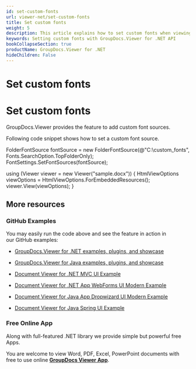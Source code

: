 ```yaml
---
id: set-custom-fonts
url: viewer-net/set-custom-fonts
title: Set custom fonts
weight: 5
description: This article explains how to set custom fonts when viewing documents with GroupDocs.Viewer within your .NET applications.
keywords: Setting custom fonts with GroupDocs.Viewer for .NET API
bookCollapseSection: true
productName: GroupDocs.Viewer for .NET
hideChildren: False
---
```


# Set custom fonts


# Set custom fonts

GroupDocs.Viewer provides the feature to add custom font sources. 

Following code snippet shows how to set a custom font source.

FolderFontSource fontSource = new FolderFontSource(@"C:\\custom\_fonts", Fonts.SearchOption.TopFolderOnly);
FontSettings.SetFontSources(fontSource);                       
 
using (Viewer viewer = new Viewer("sample.docx"))
{
    HtmlViewOptions viewOptions = HtmlViewOptions.ForEmbeddedResources();
    viewer.View(viewOptions);
}

## More resources

### GitHub Examples

You may easily run the code above and see the feature in action in our GitHub examples:

*   [GroupDocs.Viewer for .NET examples, plugins, and showcase](https://github.com/groupdocs-viewer/GroupDocs.Viewer-for-.NET)
    
*   [GroupDocs.Viewer for Java examples, plugins, and showcase](https://github.com/groupdocs-viewer/GroupDocs.Viewer-for-Java)
    
*   [Document Viewer for .NET MVC UI Example](https://github.com/groupdocs-viewer/GroupDocs.Viewer-for-.NET-MVC) 
    
*   [Document Viewer for .NET App WebForms UI Modern Example](https://github.com/groupdocs-viewer/GroupDocs.Viewer-for-.NET-WebForms)
    
*   [Document Viewer for Java App Dropwizard UI Modern Example](https://github.com/groupdocs-viewer/GroupDocs.Viewer-for-Java-Dropwizard)
    
*   [Document Viewer for Java Spring UI Example](https://github.com/groupdocs-viewer/GroupDocs.Viewer-for-Java-Spring)
    

### Free Online App

Along with full-featured .NET library we provide simple but powerful free Apps.

You are welcome to view Word, PDF, Excel, PowerPoint documents with free to use online **[GroupDocs Viewer App](https://products.groupdocs.app/viewer)**.
